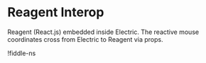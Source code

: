 # Reagent Interop

Reagent (React.js) embedded inside Electric. The reactive mouse coordinates cross from Electric to Reagent via props.

!fiddle-ns[](electric-tutorial.demo-reagent-interop/ReagentInterop)
